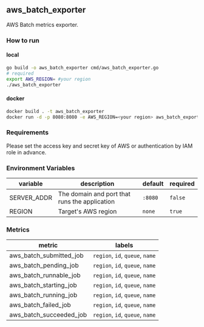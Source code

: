 ## aws_batch_exporter
AWS Batch metrics exporter.

### How to run
#### local
```bash
go build -o aws_batch_exporter cmd/aws_batch_exporter.go
# required
export AWS_REGION= #your region
./aws_batch_exporter
```

#### docker
```bash
docker build . -t aws_batch_exporter
docker run -d -p 8080:8080 -e AWS_REGION=<your region> aws_batch_exporter
```

### Requirements
Please set the access key and secret key of AWS or authentication by IAM role in advance.

### Environment Variables
|variable|description|default|required|
|---|---|---|---|
|SERVER_ADDR|The domain and port that runs the application|`:8080`|`false`|
|REGION|Target's AWS region|`none`|`true`|

### Metrics
|metric|labels|
|---|---|
|aws_batch_submitted_job|`region`, `id`, `queue`, `name`|
|aws_batch_pending_job|`region`, `id`, `queue`, `name`|
|aws_batch_runnable_job|`region`, `id`, `queue`, `name`|
|aws_batch_starting_job|`region`, `id`, `queue`, `name`|
|aws_batch_running_job|`region`, `id`, `queue`, `name`|
|aws_batch_failed_job|`region`, `id`, `queue`, `name`|
|aws_batch_succeeded_job|`region`, `id`, `queue`, `name`|
